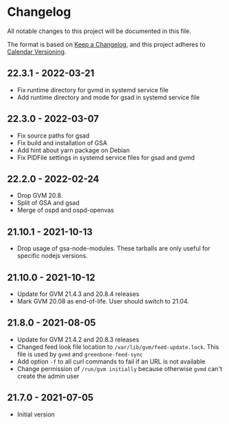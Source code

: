 # Changelog

All notable changes to this project will be documented in this file.

The format is based on [Keep a Changelog](https://keepachangelog.com/en/1.0.0/),
and this project adheres to [Calendar Versioning](https://calver.org).

## 22.3.1 - 2022-03-21
* Fix runtime directory for gvmd in systemd service file
* Add runtime directory and mode for gsad in systemd service file

## 22.3.0 - 2022-03-07
* Fix source paths for gsad
* Fix build and installation of GSA
* Add hint about yarn package on Debian
* Fix PIDFile settings in systemd service files for gsad and gvmd

## 22.2.0 - 2022-02-24
* Drop GVM 20.8.
* Split of GSA and gsad
* Merge of ospd and ospd-openvas

## 21.10.1 - 2021-10-13
* Drop usage of gsa-node-modules. These tarballs are only useful for specific
  nodejs versions.

## 21.10.0 - 2021-10-12
* Update for GVM 21.4.3 and 20.8.4 releases
* Mark GVM 20.08 as end-of-life. User should switch to 21.04.

## 21.8.0 - 2021-08-05
* Update for GVM 21.4.2 and 20.8.3 releases
* Changed feed look file location to `/var/lib/gvm/feed-update.lock`. This file
  is used by `gvmd` and `greenbone-feed-sync`
* Add option `-f` to all curl commands to fail if an URL is not available
* Change permission of `/run/gvm initially` because otherwise `gvmd` can't create
  the admin user

## 21.7.0 - 2021-07-05
* Initial version

